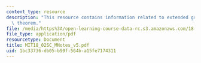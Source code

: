 ```yaml
---
content_type: resource
description: "This resource contains information related to extended green\u2019s\
  \ theorem."
file: /media/https%3A/open-learning-course-data-rc.s3.amazonaws.com/18-02sc-multivariable-calculus-fall-2010/1bc33736db05b99f564ba15fe7174311_MIT18_02SC_MNotes_v5.pdf
file_type: application/pdf
resourcetype: Document
title: MIT18_02SC_MNotes_v5.pdf
uid: 1bc33736-db05-b99f-564b-a15fe7174311
---
```

